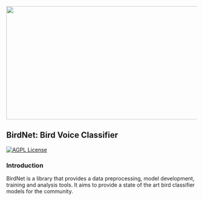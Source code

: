 <img src="https://happymag.tv/wp-content/uploads/2020/04/Webp.net-resizeimage-9-2.jpg" height=300px; width=800px>

## BirdNet: Bird Voice Classifier

[![AGPL License](https://img.shields.io/badge/license-AGPL-blue.svg)](http://www.gnu.org/licenses/agpl-3.0)

### Introduction

BirdNet is a library that provides a data preprocessing, model development, training and analysis tools. It aims to provide a state of the art bird classifier models for the community.

